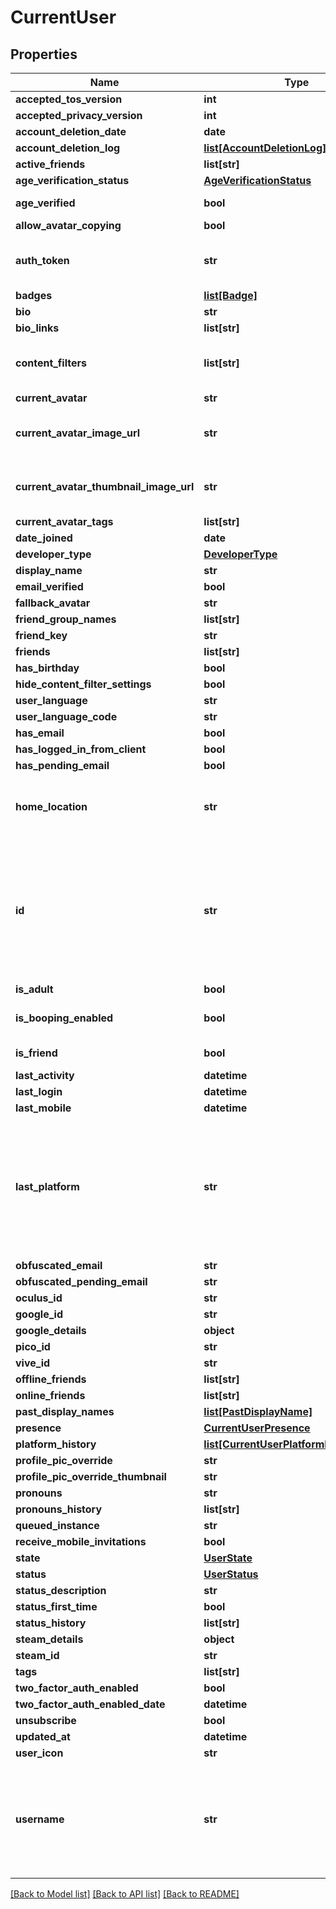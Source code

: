 # CurrentUser


## Properties
Name | Type | Description | Notes
------------ | ------------- | ------------- | -------------
**accepted_tos_version** | **int** |  | 
**accepted_privacy_version** | **int** |  | [optional] 
**account_deletion_date** | **date** |  | [optional] 
**account_deletion_log** | [**list[AccountDeletionLog]**](AccountDeletionLog.md) |   | [optional] 
**active_friends** | **list[str]** |   | [optional] 
**age_verification_status** | [**AgeVerificationStatus**](AgeVerificationStatus.md) |  | 
**age_verified** | **bool** | &#x60;true&#x60; if, user is age verified (not 18+). | 
**allow_avatar_copying** | **bool** |  | 
**auth_token** | **str** | The auth token for NEWLY REGISTERED ACCOUNTS ONLY (/auth/register) | [optional] 
**badges** | [**list[Badge]**](Badge.md) |   | [optional] 
**bio** | **str** |  | 
**bio_links** | **list[str]** |   | 
**content_filters** | **list[str]** | These tags begin with &#x60;content_&#x60; and control content gating | [optional] 
**current_avatar** | **str** |  | 
**current_avatar_image_url** | **str** | When profilePicOverride is not empty, use it instead. | 
**current_avatar_thumbnail_image_url** | **str** | When profilePicOverride is not empty, use it instead. | 
**current_avatar_tags** | **list[str]** |  | 
**date_joined** | **date** |  | 
**developer_type** | [**DeveloperType**](DeveloperType.md) |  | 
**display_name** | **str** |  | 
**email_verified** | **bool** |  | 
**fallback_avatar** | **str** |  | [optional] 
**friend_group_names** | **list[str]** | Always empty array. | 
**friend_key** | **str** |  | 
**friends** | **list[str]** |  | 
**has_birthday** | **bool** |  | 
**hide_content_filter_settings** | **bool** |  | [optional] 
**user_language** | **str** |  | [optional] 
**user_language_code** | **str** |  | [optional] 
**has_email** | **bool** |  | 
**has_logged_in_from_client** | **bool** |  | 
**has_pending_email** | **bool** |  | 
**home_location** | **str** | WorldID be \&quot;offline\&quot; on User profiles if you are not friends with that user. | 
**id** | **str** | A users unique ID, usually in the form of &#x60;usr_c1644b5b-3ca4-45b4-97c6-a2a0de70d469&#x60;. Legacy players can have old IDs in the form of &#x60;8JoV9XEdpo&#x60;. The ID can never be changed. | 
**is_adult** | **bool** |  | 
**is_booping_enabled** | **bool** |  | [optional] [default to True]
**is_friend** | **bool** |  | [default to False]
**last_activity** | **datetime** |  | [optional] 
**last_login** | **datetime** |  | 
**last_mobile** | **datetime** |  | 
**last_platform** | **str** | This can be &#x60;standalonewindows&#x60; or &#x60;android&#x60;, but can also pretty much be any random Unity verison such as &#x60;2019.2.4-801-Release&#x60; or &#x60;2019.2.2-772-Release&#x60; or even &#x60;unknownplatform&#x60;. | 
**obfuscated_email** | **str** |  | 
**obfuscated_pending_email** | **str** |  | 
**oculus_id** | **str** |  | 
**google_id** | **str** |  | [optional] 
**google_details** | **object** |  | [optional] 
**pico_id** | **str** |  | [optional] 
**vive_id** | **str** |  | [optional] 
**offline_friends** | **list[str]** |  | [optional] 
**online_friends** | **list[str]** |  | [optional] 
**past_display_names** | [**list[PastDisplayName]**](PastDisplayName.md) |   | 
**presence** | [**CurrentUserPresence**](CurrentUserPresence.md) |  | [optional] 
**platform_history** | [**list[CurrentUserPlatformHistoryInner]**](CurrentUserPlatformHistoryInner.md) |  | [optional] 
**profile_pic_override** | **str** |  | 
**profile_pic_override_thumbnail** | **str** |  | 
**pronouns** | **str** |  | 
**pronouns_history** | **list[str]** |  | 
**queued_instance** | **str** |  | [optional] 
**receive_mobile_invitations** | **bool** |  | [optional] 
**state** | [**UserState**](UserState.md) |  | 
**status** | [**UserStatus**](UserStatus.md) |  | 
**status_description** | **str** |  | 
**status_first_time** | **bool** |  | 
**status_history** | **list[str]** |  | 
**steam_details** | **object** |  | 
**steam_id** | **str** |  | 
**tags** | **list[str]** |  | 
**two_factor_auth_enabled** | **bool** |  | 
**two_factor_auth_enabled_date** | **datetime** |  | [optional] 
**unsubscribe** | **bool** |  | 
**updated_at** | **datetime** |  | [optional] 
**user_icon** | **str** |  | 
**username** | **str** | -| **DEPRECATED:** VRChat API no longer return usernames of other users. [See issue by Tupper for more information](https://github.com/pypy-vrc/VRCX/issues/429). | [optional] 

[[Back to Model list]](../README.md#documentation-for-models) [[Back to API list]](../README.md#documentation-for-api-endpoints) [[Back to README]](../README.md)


